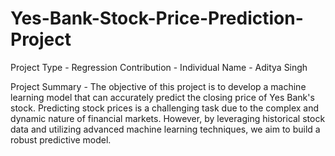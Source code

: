 # Yes-Bank-Stock-Price-Prediction-Project
Project Type - Regression
Contribution - Individual
Name - Aditya Singh

Project Summary -
The objective of this project is to develop a machine learning model that can accurately predict the closing price of Yes Bank's stock. Predicting stock prices is a challenging task due to the complex and dynamic nature of financial markets. However, by leveraging historical stock data and utilizing advanced machine learning techniques, we aim to build a robust predictive model.
